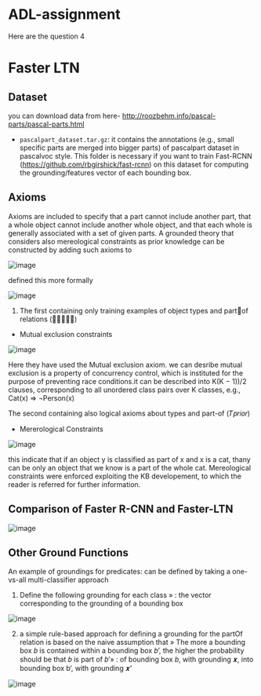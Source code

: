 # ADL-assignment

Here are the question 4 

# Faster LTN

## Dataset

  you can download data from here- http://roozbehm.info/pascal-parts/pascal-parts.html
- `pascalpart_dataset.tar.gz`: it contains the annotations (e.g., small specific parts are merged into bigger parts) of pascalpart dataset in pascalvoc style. This folder is necessary if you want to train Fast-RCNN (https://github.com/rbgirshick/fast-rcnn) on this dataset for computing the grounding/features vector of each bounding box.
   

## Axioms

Axioms are included to specify that a part cannot include another part, that a whole object cannot include another whole object, and that each whole is generally associated with a set of given parts.
A grounded theory that considers also mereological constraints as prior knowledge can be constructed by adding such axioms to 

![image](https://user-images.githubusercontent.com/85010143/147633243-7c7875f1-c3f1-421b-b505-c68b37b1f029.png )

defined this more formally 

  ![image](https://user-images.githubusercontent.com/85010143/147633326-86d653a7-bbd3-4916-a0e4-461915c98bdb.png)

1) The first containing only training examples of object types and partof relations (𝑇𝑒𝑥𝑝𝑙)

* Mutual exclusion constraints
  
  
 ![image](https://user-images.githubusercontent.com/85010143/147626308-890d5fdb-cfc8-4763-a636-de5bda371f1c.png)

Here they have used the Mutual exclusion axiom. we can desribe mutual exclusion is a property of concurrency control, which is instituted for the purpose of preventing race conditions.it can be described into K(K − 1))/2 clauses, corresponding to all unordered class pairs over K classes, e.g., Cat(x) ⇒ ¬Person(x)

The second containing also logical axioms about types and part-of (𝑇𝑝𝑟𝑖𝑜𝑟)

* Mererological Constraints

 ![image](https://user-images.githubusercontent.com/85010143/147626354-39c31223-51f2-43d7-aa87-fd5bd1d746bf.png)

this indicate that if an object y is classified as part of x and x is a cat, thany can be only an object that we know is a part of the whole cat. Mereological constraints were enforced exploiting the KB developement, to which the reader is referred for further information.



## Comparison of Faster R-CNN and Faster-LTN 

![image](https://user-images.githubusercontent.com/85010143/147636084-4e40b6e6-6b9f-4196-9907-dfe8a6b53cac.png)


## Other Ground Functions
 
 An example of groundings for predicates: can be defined by  taking a one-vs-all multi-classifier approach 
 1) Define the following grounding for each class » : the vector corresponding to the grounding of a bounding box

![image](https://user-images.githubusercontent.com/85010143/147656851-dd2bef2e-8b55-4265-99c7-333da75b07f1.png)


2) a simple rule-based approach for defining a grounding for the partOf relation is based on the naive assumption that » The more a bounding box 𝑏 is contained within a bounding box 𝑏’, the higher the probability should be that 𝑏 is part of 𝑏’» : of bounding box 𝑏, with grounding 𝒙, into bounding box b‘, with grounding 𝒙’

![image](https://user-images.githubusercontent.com/85010143/147657096-fade4824-3b41-4516-880e-0d16c12c4fe1.png)














 
 
 
